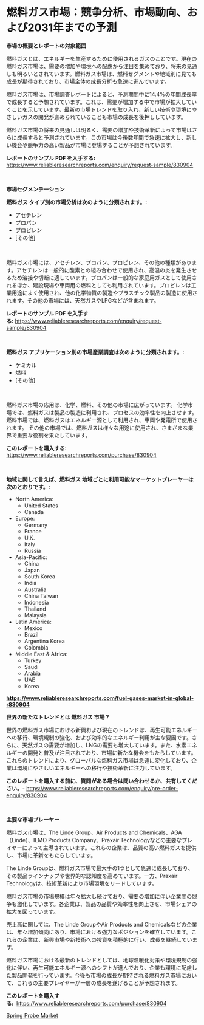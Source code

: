 <p><h1>燃料ガス市場：競争分析、市場動向、および2031年までの予測</h1></p><p><strong>市場の概要とレポートの対象範囲</strong></p>
<p><p>燃料ガスとは、エネルギーを生産するために使用されるガスのことです。現在の燃料ガス市場は、需要の増加や環境への配慮から注目を集めており、将来の見通しも明るいとされています。燃料ガス市場は、燃料セグメントや地域別に見ても成長が期待されており、市場全体の成長分析も急速に進んでいます。</p><p>燃料ガス市場は、市場調査レポートによると、予測期間中に14.4%の年間成長率で成長すると予想されています。これは、需要が増加する中で市場が拡大していくことを示しています。最新の市場トレンドを取り入れ、新しい技術や環境にやさしいガスの開発が進められていることも市場の成長を後押ししています。</p><p>燃料ガス市場の将来の見通しは明るく、需要の増加や技術革新によって市場はさらに成長すると予測されています。この市場は今後数年間で急速に拡大し、新しい機会や競争力の高い製品が市場に登場することが予想されています。</p></p>
<p><strong>レポートのサンプル PDF を入手する:</strong> <a href="https://www.reliableresearchreports.com/enquiry/request-sample/830904">https://www.reliableresearchreports.com/enquiry/request-sample/830904</a></p>
<p>&nbsp;</p>
<p><strong>市場セグメンテーション</strong></p>
<p><strong>燃料ガス タイプ別の市場分析は次のように分類されます。:</strong></p>
<p><ul><li>アセチレン</li><li>プロパン</li><li>プロピレン</li><li>[その他]</li></ul></p>
<p>&nbsp;</p>
<p><p>燃料ガス市場には、アセチレン、プロパン、プロピレン、その他の種類があります。アセチレンは一般的に酸素との組み合わせで使用され、高温の炎を発生させるため溶接や切断に適しています。プロパンは一般的な家庭用ガスとして使用されるほか、建設現場や車両用の燃料としても利用されています。プロピレンは工業用途によく使用され、他の化学物質の製造やプラスチック製品の製造に使用されます。その他の市場には、天然ガスやLPGなどが含まれます。</p></p>
<p><strong>レポートのサンプル PDF を入手する:</strong>&nbsp;<a href="https://www.reliableresearchreports.com/enquiry/request-sample/830904">https://www.reliableresearchreports.com/enquiry/request-sample/830904</a></p>
<p>&nbsp;</p>
<p><strong> 燃料ガス アプリケーション別の市場産業調査は次のように分類されます。:</strong></p>
<p><ul><li>ケミカル</li><li>燃料</li><li>[その他]</li></ul></p>
<p>&nbsp;</p>
<p><p>燃料ガス市場の応用は、化学、燃料、その他の市場に広がっています。 化学市場では、燃料ガスは製品の製造に利用され、プロセスの効率性を向上させます。 燃料市場では、燃料ガスはエネルギー源として利用され、車両や発電所で使用されます。 その他の市場では、燃料ガスは様々な用途に使用され、さまざまな業界で重要な役割を果たしています。</p></p>
<p><strong>このレポートを購入する:</strong>&nbsp; <a href="https://www.reliableresearchreports.com/purchase/830904">https://www.reliableresearchreports.com/purchase/830904</a></p>
<p>&nbsp;</p>
<p><strong>地域に関して言えば、燃料ガス 地域ごとに利用可能なマーケットプレーヤーは次のとおりです。:</strong></p>
<p><ul>
    <li>
        North America:
        <ul>
            <li>United States</li>
            <li>Canada</li>
        </ul>
    </li>
    <li>
        Europe:
        <ul>
            <li>Germany</li>
            <li>France</li>
            <li>U.K.</li>
            <li>Italy</li>
            <li>Russia</li>
        </ul>
    </li>
    <li>
        Asia-Pacific:
        <ul>
            <li>China</li>
            <li>Japan</li>
            <li>South Korea</li>
            <li>India</li>
            <li>Australia</li>
            <li>China Taiwan</li>
            <li>Indonesia</li>
            <li>Thailand</li>
            <li>Malaysia</li>
        </ul>
    </li>
    <li>
        Latin America:
        <ul>
            <li>Mexico</li>
            <li>Brazil</li>
            <li>Argentina Korea</li>
            <li>Colombia</li>
        </ul>
    </li>
    <li>
        Middle East & Africa:
        <ul>
            <li>Turkey</li>
            <li>Saudi</li>
            <li>Arabia</li>
            <li>UAE</li>
            <li>Korea</li>
        </ul>
    </li>
    </ul></p>
<p><strong><a href="https://www.reliableresearchreports.com/fuel-gases-market-in-global-r830904">https://www.reliableresearchreports.com/fuel-gases-market-in-global-r830904</a></strong>&nbsp;</p>
<p><strong>世界の新たなトレンドとは 燃料ガス 市場？</strong></p>
<p><p>世界の燃料ガス市場における新興および現在のトレンドは、再生可能エネルギーへの移行、環境規制の強化、および効率的なエネルギー利用が主な要因です。さらに、天然ガスの需要が増加し、LNGの需要も増大しています。また、水素エネルギーの開発と普及が注目されており、市場に新たな機会をもたらしています。これらのトレンドにより、グローバルな燃料ガス市場は急速に変化しており、企業は環境にやさしいエネルギーへの移行や技術革新に注力しています。</p></p>
<p><strong>このレポートを購入する前に、質問がある場合は問い合わせるか、共有してください。</strong>- <a href="https://www.reliableresearchreports.com/enquiry/pre-order-enquiry/830904">https://www.reliableresearchreports.com/enquiry/pre-order-enquiry/830904</a></p>
<p>&nbsp;</p>
<p><strong>主要な市場プレーヤー</strong></p>
<p><p>燃料ガス市場は、The Linde Group、Air Products and Chemicals、AGA（Linde）、ILMO Products Company、Praxair Technologyなどの主要なプレイヤーによって主導されています。これらの企業は、品質の高い燃料ガスを提供し、市場に革新をもたらしています。</p><p>The Linde Groupは、燃料ガス市場で最大手の1つとして急速に成長しており、その製品ラインナップや世界的な認知度を高めています。一方、Praxair Technologyは、技術革新により市場環境をリードしています。</p><p>燃料ガス市場の市場規模は年々拡大し続けており、需要の増加に伴い企業間の競争も激化しています。各企業は、製品の品質や効率性を向上させ、市場シェアの拡大を図っています。</p><p>売上高に関しては、The Linde GroupやAir Products and Chemicalsなどの企業は、年々増加傾向にあり、市場における強力なポジションを確立しています。これらの企業は、新興市場や新技術への投資を積極的に行い、成長を継続しています。</p><p>燃料ガス市場における最新のトレンドとしては、地球温暖化対策や環境規制の強化に伴い、再生可能エネルギー源へのシフトが進んでおり、企業も環境に配慮した製品開発を行っています。今後も市場の成長が期待される燃料ガス市場において、これらの主要プレイヤーが一層の成長を遂げることが予想されます。</p></p>
<p><strong>このレポートを購入する:</strong>&nbsp;&nbsp;<a href="https://www.reliableresearchreports.com/purchase/830904">https://www.reliableresearchreports.com/purchase/830904</a></p>
<p><p><a href="https://nifty-kite-d51.notion.site/Spring-Probe-Market-Comprehensive-Assessment-by-Type-Application-and-Geography-2ca8ec1894ef4870918e94f40e9ba011">Spring Probe Market</a></p></p>